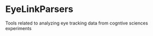 EyeLinkParsers
==============

Tools related to analyzing eye tracking data from cogntive sciences experiments
